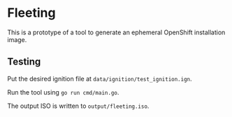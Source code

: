 Fleeting
========

This is a prototype of a tool to generate an ephemeral OpenShift installation
image.

Testing
-------

Put the desired ignition file at `data/ignition/test_ignition.ign`.

Run the tool using `go run cmd/main.go`.

The output ISO is written to `output/fleeting.iso`.
